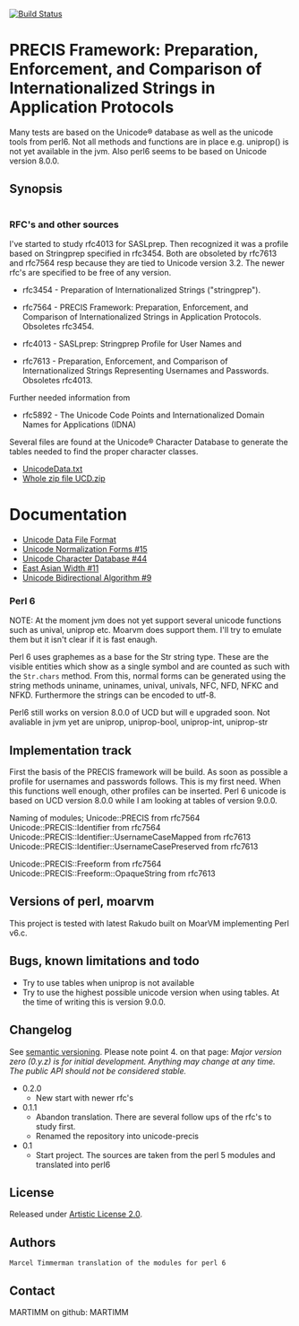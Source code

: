 [![Build Status](https://travis-ci.org/MARTIMM/unicode-precis.svg?branch=master)](https://travis-ci.org/MARTIMM/unicode-precis)

# PRECIS Framework: Preparation, Enforcement, and Comparison of Internationalized Strings in Application Protocols

Many tests are based on the Unicode® database as well as the unicode tools from perl6. Not all methods and functions are in place e.g. uniprop() is not yet available in the jvm. Also perl6 seems to be based on Unicode version 8.0.0.

## Synopsis

```
```

### RFC's and other sources

I've started to study rfc4013 for SASLprep. Then recognized it was a profile based on Stringprep specified in rfc3454. Both are obsoleted by rfc7613 and rfc7564 resp because they are tied to Unicode version 3.2. The newer rfc's are specified to be free of any version.

* rfc3454 - Preparation of Internationalized Strings ("stringprep").
* rfc7564 - PRECIS Framework: Preparation, Enforcement, and Comparison of Internationalized Strings in Application Protocols. Obsoletes rfc3454.

* rfc4013 - SASLprep: Stringprep Profile for User Names and
* rfc7613 - Preparation, Enforcement, and Comparison of Internationalized Strings Representing Usernames and Passwords. Obsoletes rfc4013.

Further needed information from
* rfc5892 - The Unicode Code Points and Internationalized Domain Names for Applications (IDNA)

Several files are found at the Unicode® Character Database to generate the tables needed to find the proper character classes.

* [UnicodeData.txt]( http://www.unicode.org/Public/9.0.0/ucd/UnicodeData.txt)
* [Whole zip file UCD.zip]( http://www.unicode.org/Public/9.0.0/ucd/UCD.zip)

# Documentation
  * [Unicode Data File Format]( ftp://unicode.org/Public/3.2-Update/UnicodeData-3.2.0.html)
  * [Unicode Normalization Forms \#15](http://unicode.org/reports/tr15/)
  * [Unicode Character Database \#44](http://unicode.org/reports/tr44/)
  * [East Asian Width \#11](http://unicode.org/reports/tr11/)
  * [Unicode Bidirectional Algorithm \#9](http://unicode.org/reports/tr9/)

### Perl 6

NOTE: At the moment jvm does not yet support several unicode functions such as
unival, uniprop etc. Moarvm does support them. I'll try to emulate them but it isn't clear if it is fast enaugh.

Perl 6 uses graphemes as a base for the Str string type. These are the visible entities which show as a single symbol and are counted as such with the ```Str.chars``` method. From this, normal forms can be generated using the string methods uniname, uninames, unival, univals, NFC, NFD, NFKC and NFKD. Furthermore the strings can be encoded to utf-8.

Perl6 still works on version 8.0.0 of UCD but will e upgraded soon.
Not avaliable in jvm yet are uniprop, uniprop-bool, uniprop-int, uniprop-str

## Implementation track

First the basis of the PRECIS framework will be build. As soon as possible a profile for usernames and passwords follows. This is my first need. When this functions well enough, other profiles can be inserted. Perl 6 unicode is based on UCD version 8.0.0 while I am looking at tables of version 9.0.0.

Naming of modules;
  Unicode::PRECIS                                           from rfc7564
  Unicode::PRECIS::Identifier                               from rfc7564
  Unicode::PRECIS::Identifier::UsernameCaseMapped           from rfc7613
  Unicode::PRECIS::Identifier::UsernameCasePreserved        from rfc7613

  Unicode::PRECIS::Freeform                                 from rfc7564
  Unicode::PRECIS::Freeform::OpaqueString                   from rfc7613

## Versions of perl, moarvm

This project is tested with latest Rakudo built on MoarVM implementing Perl v6.c.

## Bugs, known limitations and todo
* Try to use tables when uniprop is not available
* Try to use the highest possible unicode version when using tables. At the time of writing this is version 9.0.0.

## Changelog

See [semantic versioning](http://semver.org/). Please note point 4. on
that page: *Major version zero (0.y.z) is for initial development. Anything may
change at any time. The public API should not be considered stable.*

* 0.2.0
  * New start with newer rfc's
* 0.1.1
  * Abandon translation. There are several follow ups of the rfc's to study first.
  * Renamed the repository into unicode-precis
* 0.1
  * Start project. The sources are taken from the perl 5 modules and translated into perl6

## License

Released under [Artistic License 2.0](http://www.perlfoundation.org/artistic_license_2_0).

## Authors

```
Marcel Timmerman translation of the modules for perl 6
```
## Contact

MARTIMM on github: MARTIMM
